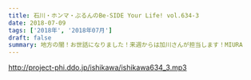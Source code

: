 ```yaml
---
title: 石川・ホンマ・ぶるんのBe-SIDE Your Life! vol.634-3
date: 2018-07-09
tags: ['2018年', '2018年07月']
draft: false
summary: 地方の闇！お世話になりました！来週からは加川さんが担当します！MIURA
---
```


http://project-phi.ddo.jp/ishikawa/ishikawa634_3.mp3
